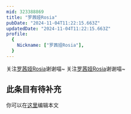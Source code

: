 ```yaml
---
mid: 323388869
title: "罗茜娅Rosia"
pubDate: "2024-11-04T11:22:15.663Z"
updatedDate: "2024-11-04T11:22:15.663Z"
profile:
  {
    Nickname: ["罗茜娅Rosia"],
  }
---
```


关注[罗茜娅Rosia](https://space.bilibili.com/323388869)谢谢喵~ 关注[罗茜娅Rosia](https://space.bilibili.com/323388869)谢谢喵~

## 此条目有待补充
你可以在[这里](https://github.com/Yuhanawa/VTuber.ICU-Content/edit/master/v/罗茜娅Rosia/index.md)编辑本文
